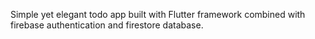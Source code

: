 Simple yet elegant todo app built with Flutter framework combined with firebase authentication and firestore database.
